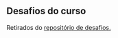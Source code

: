 ## Desafios do curso

Retirados do <a href="https://github.com/gustavoguanabara/javascript/tree/master/desafios">repositório de desafios.</a>

